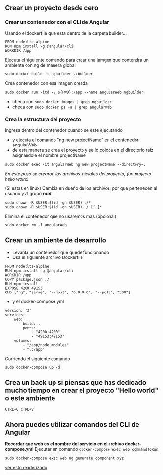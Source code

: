 ## Crear un proyecto desde cero
### Crear un contenedor con  el CLI de Angular
Usando el dockerfile que esta dentro de la carpeta builder...
```
FROM node:lts-alpine
RUN npm install -g @angular/cli
WORKDIR /app
```
Ejecuta el siguiente comando para crear una iamgen que contendra un ambiente con ng de manera global

```
sudo docker build -t ngbuilder ./builder
```
Crea contenedor con esa imagen creada
```
sudo docker run -itd -v ${PWD}:/app --name angularWeb ngbuilder
```

- checa con `sudo docker images | grep ngbuilder`
- checa con `sudo docker ps -a | grep angularWeb`

### Crea la estructura del proyecto
Ingresa dentro del contenedor cuando se este ejecutando
- y ejecuta el comando "ng new projectName" en el contenedor angularWeb
- de esta manera se crea el proyecto y se lo coloca en el directorio raiz asignandole el nombre projectName
```
sudo docker exec -it angularWeb ng new projectName --directory=.
```
*En este paso se crearon los archivos iniciales del proyecto, (un projecto hello wolrd)*

(Si estas en linux) Cambia en dueño de los archivos, por que pertenecen al usuario y al grupo ***root***
```
sudo chown -R $USER:$(id -gn $USER) ./*
sudo chown -R $USER:$(id -gn $USER) ./.[^.]*
```

Elimina el contenedor que no usaremos mas (opcional)
```
sudo docker rm -f angularWeb
```
## Crear un ambiente de desarrollo

- Levanta un contenedor que quede funcionando
- Usa el siguiente archivo Dockerfile 
```
FROM node:lts-alpine
RUN npm install -g @angular/cli
WORKDIR /app
COPY package.json ./
RUN npm install
EXPOSE 4200 49153
CMD ["ng", "serve", "--host", "0.0.0.0", "--poll", "500"]
```
- y el docker-compose.yml
```
version: '3'
services:
    web:
        build: .
        ports:
            - "4200:4200"
            - "49153:49153"
    volumes:
        - "/app/node_modules"
        - ".:/app"
```
Corriendo el siguiente comando 
```
sudo docker-compose up -d
```
## Crea un back up si piensas que has dedicado mucho tiempo en crear el proyecto "Hello world" o este ambiente

```
CTRL+C CTRL+V
```
## Ahora puedes utilizar comandos del CLI de Angular
**Recordar que web es el nombre del servicio en el archivo docker-compose.yml**
Ejecutar un comando `docker-compose exec web commandToRun`
```
sudo docker-compose exec web ng generate component xyz
```

[ver esto renderizado](https://stackedit.io/app#) 
